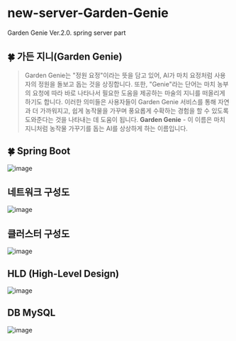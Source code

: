 # new-server-Garden-Genie
Garden Genie Ver.2.0. spring server part

## 🍀 가든 지니(Garden Genie)

> Garden Genie는 "정원 요정"이라는 뜻을 담고 있어, AI가 마치 요정처럼 사용자의 정원을 돌보고 돕는 것을 상징합니다. 또한, "Genie"라는 단어는 마치 농부의 요청에 따라 바로 나타나서 필요한 도움을 제공하는 마술의 지니를 떠올리게 하기도 합니다. 이러한 의미들은 사용자들이 Garden Genie 서비스를 통해 자연과 더 가까워지고, 쉽게 농작물을 가꾸며 풍요롭게 수확하는 경험을 할 수 있도록 도와준다는 것을 나타내는 데 도움이 됩니다. **Garden Genie** - 이 이름은 마치 지니처럼 농작물 가꾸기를 돕는 AI를 상상하게 하는 이름입니다.

## 🍀 Spring Boot
![image](https://github.com/Garden-Genie/new-server-Garden-Genie/assets/87336788/f9257c07-2a9c-43c8-827b-5ffc68782c9b)

## 네트워크 구성도
![image](https://github.com/Garden-Genie/new-server-Garden-Genie/assets/87336788/df596ed1-bb48-415f-b3cf-d8cd3eeaf7f4)

## 클러스터 구성도
![image](https://github.com/Garden-Genie/new-server-Garden-Genie/assets/87336788/1acffa6c-d2a2-44f1-9854-f9f751ee76bd)

## HLD (High-Level Design)
![image](https://github.com/Garden-Genie/new-server-Garden-Genie/assets/87336788/a6b20a4e-6da5-4879-a8d4-c9381fbb6f4a)

## DB MySQL
![image](https://github.com/Garden-Genie/new-server-Garden-Genie/assets/87336788/e2fb99d6-f5cf-4611-980c-5eb3f9a2a854)
